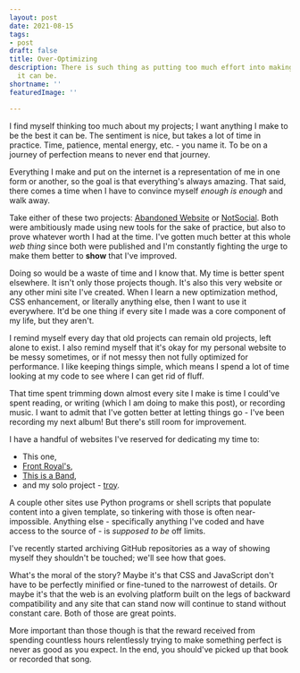 ```yaml
---
layout: post
date: 2021-08-15
tags:
- post
draft: false
title: Over-Optimizing
description: There is such thing as putting too much effort into making something the best
  it can be.
shortname: ''
featuredImage: ''

---
```

I find myself thinking too much about my projects; I want anything I make to be the best it can be. The sentiment is nice, but takes a lot of time in practice. Time, patience, mental energy, etc. - you name it. To be on a journey of perfection means to never end that journey.

Everything I make and put on the internet is a representation of me in one form or another, so the goal is that everything's always amazing. That said, there comes a time when I have to convince myself _enough is enough_ and walk away.

Take either of these two projects: [Abandoned Website](https://abandoned-website.netlify.app) or [NotSocial](https://pang.netlify.app). Both were ambitiously made using new tools for the sake of practice, but also to prove whatever worth I had at the time. I've gotten much better at this whole _web thing_ since both were published and I'm constantly fighting the urge to make them better to **show** that I've improved.

Doing so would be a waste of time and I know that. My time is better spent elsewhere. It isn't only those projects though. It's also this very website or any other mini site I've created. When I learn a new optimization method, CSS enhancement, or literally anything else, then I want to use it everywhere. It'd be one thing if every site I made was a core component of my life, but they aren't.

I remind myself every day that old projects can remain old projects, left alone to exist. I also remind myself that it's okay for my personal website to be messy sometimes, or if not messy then not fully optimized for performance. I like keeping things simple, which means I spend a lot of time looking at my code to see where I can get rid of fluff.

That time spent trimming down almost every site I make is time I could've spent reading, or writing (which I am doing to make this post), or recording music. I want to admit that I've gotten better at letting things go - I've been recording my next album! But there's still room for improvement.

I have a handful of websites I've reserved for dedicating my time to:

* This one,
* [Front Royal's](https://www.frontroyalband.com),
* [This is a Band](https://www.thisisa.band),
* and my solo project - [troy](https://validcharacters.netlify.app).

A couple other sites use Python programs or shell scripts that populate content into a given template, so tinkering with those is often near-impossible. Anything else - specifically anything I've coded and have access to the source of - is _supposed to be_ off limits.

I've recently started archiving GitHub repositories as a way of showing myself they shouldn't be touched; we'll see how that goes.

What's the moral of the story? Maybe it's that CSS and JavaScript don't have to be perfectly minified or fine-tuned to the narrowest of details. Or maybe it's that the web is an evolving platform built on the legs of backward compatibility and any site that can stand now will continue to stand without constant care. Both of those are great points.

More important than those though is that the reward received from spending countless hours relentlessly trying to make something perfect is never as good as you expect. In the end, you should've picked up that book or recorded that song.